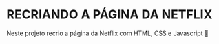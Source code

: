# RECRIANDO A PÁGINA DA NETFLIX

Neste projeto recrio a página da Netflix com HTML, CSS e Javascript 🎥
